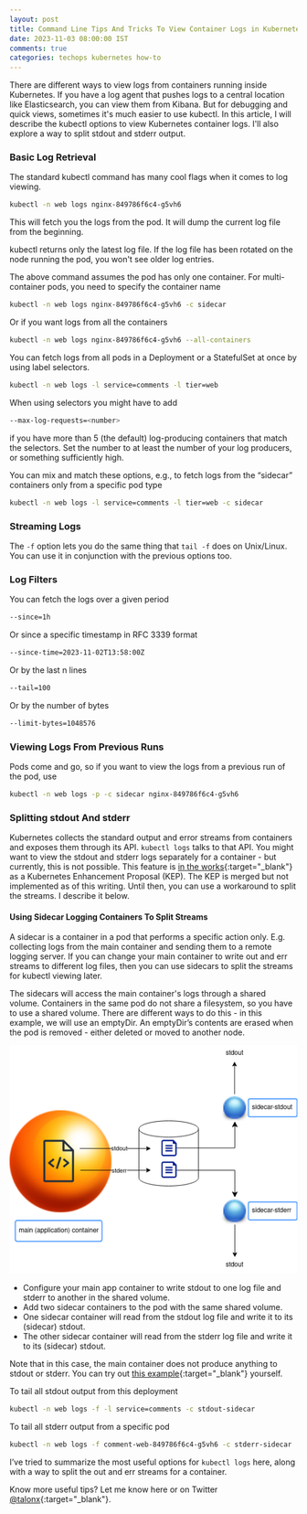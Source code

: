 ```yaml
---           
layout: post
title: Command Line Tips And Tricks To View Container Logs in Kubernetes
date: 2023-11-03 08:00:00 IST
comments: true
categories: techops kubernetes how-to
---
```


There are different ways to view logs from containers running inside Kubernetes. If you have a log agent that pushes logs
to a central location like Elasticsearch, you can view them from Kibana. But for debugging and quick views, sometimes it's much 
easier to use kubectl. In this article, I will describe the kubectl options to view Kubernetes container logs. I'll also 
explore a way to split stdout and stderr output.

### Basic Log Retrieval

The standard kubectl command has many cool flags when it comes to log viewing.
```sh
kubectl -n web logs nginx-849786f6c4-g5vh6
```

This will fetch you the logs from the pod. It will dump the current log file from the beginning.

kubectl returns only the latest log file. If the log file has been rotated on the node running the pod, you won't 
see older log entries.

The above command assumes the pod has only one container. For multi-container pods, you need to specify the container name
```sh
kubectl -n web logs nginx-849786f6c4-g5vh6 -c sidecar
```

Or if you want logs from all the containers
```sh
kubectl -n web logs nginx-849786f6c4-g5vh6 --all-containers
```
You can fetch logs from all pods in a Deployment or a StatefulSet at once by using label selectors.
```sh
kubectl -n web logs -l service=comments -l tier=web
```
When using selectors you might have to add
```sh
--max-log-requests=<number>
```
if you have more than 5 (the default) log-producing containers that match the selectors. 
Set the number to at least the number of your log producers, or something sufficiently high.

You can mix and match these options, e.g., to fetch logs from the “sidecar” containers only from a specific pod type
```sh
kubectl -n web logs -l service=comments -l tier=web -c sidecar
```

### Streaming Logs

The `-f` option lets you do the same thing that `tail -f` does on Unix/Linux. 
You can use it in conjunction with the previous options too.

### Log Filters
You can fetch the logs over a given period
```sh
--since=1h
```
Or since a specific timestamp in RFC 3339 format
```sh
--since-time=2023-11-02T13:58:00Z
```
Or by the last n lines
```sh
--tail=100
```
Or by the number of bytes
```sh
--limit-bytes=1048576
```


### Viewing Logs From Previous Runs
Pods come and go, so if you want to view the logs from a previous run of the pod, use
```sh
kubectl -n web logs -p -c sidecar nginx-849786f6c4-g5vh6
```

### Splitting stdout And stderr

Kubernetes collects the standard output and error streams from containers and exposes them through its API.
`kubectl logs` talks to that API. You might want to view the stdout and stderr logs separately for a container - 
but currently, this is not possible. This feature is [in the works](https://github.com/kubernetes/enhancements/pull/3289){:target="_blank"}
as a Kubernetes Enhancement Proposal (KEP). The KEP is merged but not implemented as of this writing. 
Until then, you can use a workaround to split the streams. I describe it below.

#### Using Sidecar Logging Containers To Split Streams
A sidecar is a container in a pod that performs a specific action only. E.g. collecting logs from the main container 
and sending them to a remote logging server. If you can change your main container to write out and err streams to
different log files, then you can use sidecars to split the streams for kubectl viewing later.

The sidecars will access the main container's logs through a shared volume. Containers in the same pod do not share a 
filesystem, so you have to use a shared volume. There are different ways to do this - in this example, we will use 
an emptyDir. An emptyDir’s contents are erased when the pod is removed - either deleted or moved to another node.

![Pod with an application container and two sidecars for splitting output streams](/assets/images/kubernetes-logs-sidecar.png)

- Configure your main app container to write stdout to one log file and stderr to another in the shared volume.
- Add two sidecar containers to the pod with the same shared volume.
- One sidecar container will read from the stdout log file and write it to its (sidecar) stdout.
- The other sidecar container will read from the stderr log file and write it to its (sidecar) stdout.

Note that in this case, the main container does not produce anything to stdout or stderr.
You can try out [this example](https://github.com/talonx/kubernetes-playground/blob/main/descriptors/pod-two-stream-sidecars.yaml){:target="_blank"} yourself.

To tail all stdout output from this deployment
```sh
kubectl -n web logs -f -l service=comments -c stdout-sidecar
```
To tail all stderr output from a specific pod
```sh
kubectl -n web logs -f comment-web-849786f6c4-g5vh6 -c stderr-sidecar
```

I’ve tried to summarize the most useful options for `kubectl logs` here, along with a way to split the out and err streams for a container.

Know more useful tips? Let me know here or on Twitter [@talonx](https://twitter.com/talonx){:target="_blank"}.


